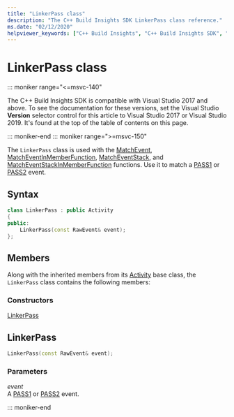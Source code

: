 ```yaml
---
title: "LinkerPass class"
description: "The C++ Build Insights SDK LinkerPass class reference."
ms.date: "02/12/2020"
helpviewer_keywords: ["C++ Build Insights", "C++ Build Insights SDK", "LinkerPass", "throughput analysis", "build time analysis", "vcperf.exe"]
---
```

# LinkerPass class

::: moniker range="<=msvc-140"

The C++ Build Insights SDK is compatible with Visual Studio 2017 and above. To see the documentation for these versions, set the Visual Studio **Version** selector control for this article to Visual Studio 2017 or Visual Studio 2019. It's found at the top of the table of contents on this page.

::: moniker-end
::: moniker range=">=msvc-150"

The `LinkerPass` class is used with the [MatchEvent](../functions/match-event.md), [MatchEventInMemberFunction](../functions/match-event-in-member-function.md), [MatchEventStack](../functions/match-event-stack.md), and [MatchEventStackInMemberFunction](../functions/match-event-stack-in-member-function.md) functions. Use it to match a [PASS1](../event-table.md#pass1) or [PASS2](../event-table.md#pass2) event.

## Syntax

```cpp
class LinkerPass : public Activity
{
public:
    LinkerPass(const RawEvent& event);
};
```

## Members

Along with the inherited members from its [Activity](activity.md) base class, the `LinkerPass` class contains the following members:

### Constructors

[LinkerPass](#linker-pass)

## <a name="linker-pass"></a> LinkerPass

```cpp
LinkerPass(const RawEvent& event);
```

### Parameters

*event*\
A [PASS1](../event-table.md#pass1) or [PASS2](../event-table.md#pass2) event.

::: moniker-end

